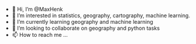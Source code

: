 - 👋 Hi, I’m @MaxHenk
- 👀 I’m interested in statistics, geography, cartography, machine learning.
- 🌱 I’m currently learning geography and machine learning
- 💞️ I’m looking to collaborate on geography and python tasks
- 📫 How to reach me ...

<!---
MaxHenk/MaxHenk is a ✨ special ✨ repository because its `README.md` (this file) appears on your GitHub profile.
You can click the Preview link to take a look at your changes.
--->
